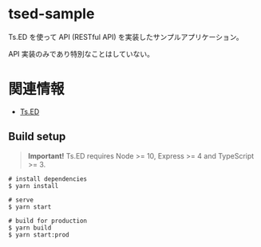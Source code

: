 # tsed-sample

Ts.ED を使って API (RESTful API) を実装したサンプルアプリケーション。

API 実装のみであり特別なことはしていない。

# 関連情報

- [Ts.ED](https://tsed.io)


## Build setup

> **Important!** Ts.ED requires Node >= 10, Express >= 4 and TypeScript >= 3.

```batch
# install dependencies
$ yarn install

# serve
$ yarn start

# build for production
$ yarn build
$ yarn start:prod
```
